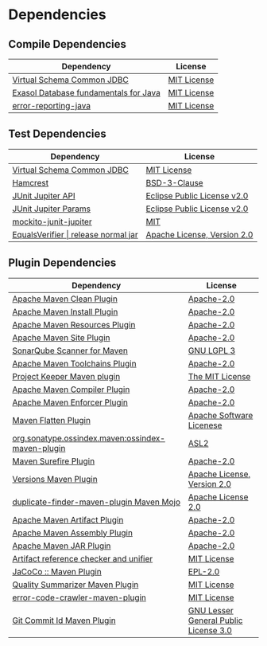 <!-- @formatter:off -->
# Dependencies

## Compile Dependencies

| Dependency                                 | License          |
| ------------------------------------------ | ---------------- |
| [Virtual Schema Common JDBC][0]            | [MIT License][1] |
| [Exasol Database fundamentals for Java][2] | [MIT License][3] |
| [error-reporting-java][4]                  | [MIT License][5] |

## Test Dependencies

| Dependency                                 | License                           |
| ------------------------------------------ | --------------------------------- |
| [Virtual Schema Common JDBC][0]            | [MIT License][1]                  |
| [Hamcrest][6]                              | [BSD-3-Clause][7]                 |
| [JUnit Jupiter API][8]                     | [Eclipse Public License v2.0][9]  |
| [JUnit Jupiter Params][8]                  | [Eclipse Public License v2.0][9]  |
| [mockito-junit-jupiter][10]                | [MIT][11]                         |
| [EqualsVerifier \| release normal jar][12] | [Apache License, Version 2.0][13] |

## Plugin Dependencies

| Dependency                                              | License                                     |
| ------------------------------------------------------- | ------------------------------------------- |
| [Apache Maven Clean Plugin][14]                         | [Apache-2.0][13]                            |
| [Apache Maven Install Plugin][15]                       | [Apache-2.0][13]                            |
| [Apache Maven Resources Plugin][16]                     | [Apache-2.0][13]                            |
| [Apache Maven Site Plugin][17]                          | [Apache-2.0][13]                            |
| [SonarQube Scanner for Maven][18]                       | [GNU LGPL 3][19]                            |
| [Apache Maven Toolchains Plugin][20]                    | [Apache-2.0][13]                            |
| [Project Keeper Maven plugin][21]                       | [The MIT License][22]                       |
| [Apache Maven Compiler Plugin][23]                      | [Apache-2.0][13]                            |
| [Apache Maven Enforcer Plugin][24]                      | [Apache-2.0][13]                            |
| [Maven Flatten Plugin][25]                              | [Apache Software Licenese][13]              |
| [org.sonatype.ossindex.maven:ossindex-maven-plugin][26] | [ASL2][27]                                  |
| [Maven Surefire Plugin][28]                             | [Apache-2.0][13]                            |
| [Versions Maven Plugin][29]                             | [Apache License, Version 2.0][13]           |
| [duplicate-finder-maven-plugin Maven Mojo][30]          | [Apache License 2.0][31]                    |
| [Apache Maven Artifact Plugin][32]                      | [Apache-2.0][13]                            |
| [Apache Maven Assembly Plugin][33]                      | [Apache-2.0][13]                            |
| [Apache Maven JAR Plugin][34]                           | [Apache-2.0][13]                            |
| [Artifact reference checker and unifier][35]            | [MIT License][36]                           |
| [JaCoCo :: Maven Plugin][37]                            | [EPL-2.0][38]                               |
| [Quality Summarizer Maven Plugin][39]                   | [MIT License][40]                           |
| [error-code-crawler-maven-plugin][41]                   | [MIT License][42]                           |
| [Git Commit Id Maven Plugin][43]                        | [GNU Lesser General Public License 3.0][44] |

[0]: https://github.com/exasol/virtual-schema-common-jdbc/
[1]: https://github.com/exasol/virtual-schema-common-jdbc/blob/main/LICENSE
[2]: https://github.com/exasol/db-fundamentals-java/
[3]: https://github.com/exasol/db-fundamentals-java/blob/main/LICENSE
[4]: https://github.com/exasol/error-reporting-java/
[5]: https://github.com/exasol/error-reporting-java/blob/main/LICENSE
[6]: http://hamcrest.org/JavaHamcrest/
[7]: https://raw.githubusercontent.com/hamcrest/JavaHamcrest/master/LICENSE
[8]: https://junit.org/junit5/
[9]: https://www.eclipse.org/legal/epl-v20.html
[10]: https://github.com/mockito/mockito
[11]: https://opensource.org/licenses/MIT
[12]: https://www.jqno.nl/equalsverifier
[13]: https://www.apache.org/licenses/LICENSE-2.0.txt
[14]: https://maven.apache.org/plugins/maven-clean-plugin/
[15]: https://maven.apache.org/plugins/maven-install-plugin/
[16]: https://maven.apache.org/plugins/maven-resources-plugin/
[17]: https://maven.apache.org/plugins/maven-site-plugin/
[18]: http://docs.sonarqube.org/display/PLUG/Plugin+Library/sonar-maven-plugin
[19]: http://www.gnu.org/licenses/lgpl.txt
[20]: https://maven.apache.org/plugins/maven-toolchains-plugin/
[21]: https://github.com/exasol/project-keeper/
[22]: https://github.com/exasol/project-keeper/blob/main/LICENSE
[23]: https://maven.apache.org/plugins/maven-compiler-plugin/
[24]: https://maven.apache.org/enforcer/maven-enforcer-plugin/
[25]: https://www.mojohaus.org/flatten-maven-plugin/
[26]: https://sonatype.github.io/ossindex-maven/maven-plugin/
[27]: http://www.apache.org/licenses/LICENSE-2.0.txt
[28]: https://maven.apache.org/surefire/maven-surefire-plugin/
[29]: https://www.mojohaus.org/versions/versions-maven-plugin/
[30]: https://basepom.github.io/duplicate-finder-maven-plugin
[31]: http://www.apache.org/licenses/LICENSE-2.0.html
[32]: https://maven.apache.org/plugins/maven-artifact-plugin/
[33]: https://maven.apache.org/plugins/maven-assembly-plugin/
[34]: https://maven.apache.org/plugins/maven-jar-plugin/
[35]: https://github.com/exasol/artifact-reference-checker-maven-plugin/
[36]: https://github.com/exasol/artifact-reference-checker-maven-plugin/blob/main/LICENSE
[37]: https://www.jacoco.org/jacoco/trunk/doc/maven.html
[38]: https://www.eclipse.org/legal/epl-2.0/
[39]: https://github.com/exasol/quality-summarizer-maven-plugin/
[40]: https://github.com/exasol/quality-summarizer-maven-plugin/blob/main/LICENSE
[41]: https://github.com/exasol/error-code-crawler-maven-plugin/
[42]: https://github.com/exasol/error-code-crawler-maven-plugin/blob/main/LICENSE
[43]: https://github.com/git-commit-id/git-commit-id-maven-plugin
[44]: http://www.gnu.org/licenses/lgpl-3.0.txt
